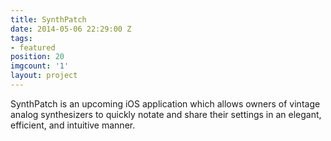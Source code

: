 ```yaml
---
title: SynthPatch
date: 2014-05-06 22:29:00 Z
tags:
- featured
position: 20
imgcount: '1'
layout: project
---
```


SynthPatch is an upcoming iOS application which allows owners of vintage analog synthesizers to quickly notate and share their settings in an elegant, efficient, and intuitive manner.
